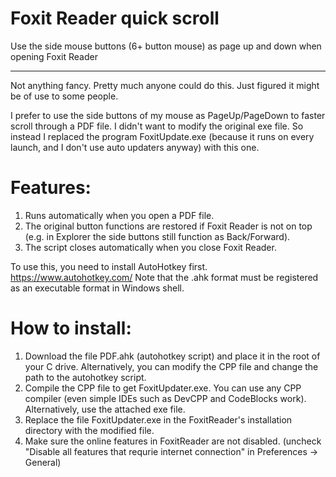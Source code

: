 # Foxit Reader quick scroll
Use the side mouse buttons (6+ button mouse) as page up and down when opening Foxit Reader
_____________

Not anything fancy. Pretty much anyone could do this. Just figured it might be of use to some people.

I prefer to use the side buttons of my mouse as PageUp/PageDown to faster scroll through a PDF file. I didn't want to modify the original exe file. So instead I replaced the program FoxitUpdate.exe (because it runs on every launch, and I don't use auto updaters anyway) with this one. 

# **Features:**
1. Runs automatically when you open a PDF file.
2. The original button functions are restored if Foxit Reader is not on top (e.g. in Explorer the side buttons still function as Back/Forward).
3. The script closes automatically when you close Foxit Reader.

To use this, you need to install AutoHotkey first. https://www.autohotkey.com/
Note that the .ahk format must be registered as an executable format in Windows shell.

# **How to install:**
1. Download the file PDF.ahk (autohotkey script) and place it in the root of your C drive. Alternatively, you can modify the CPP file and change the path to the autohotkey script.
2. Compile the CPP file to get FoxitUpdater.exe. You can use any CPP compiler (even simple IDEs such as DevCPP and CodeBlocks work). Alternatively, use the attached exe file.
3. Replace the file FoxitUpdater.exe in the FoxitReader's installation directory with the modified file.
4. Make sure the online features in FoxitReader are not disabled. (uncheck "Disable all features that requrie internet connection" in Preferences -> General)

